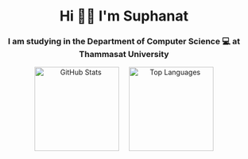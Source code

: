 <h1 align="center">Hi 👋🏻 I'm Suphanat</h1>
<h3 align="center">I am studying in the Department of Computer Science 💻 at Thammasat University</h3>

<p align="center">
  <img src="https://github-readme-stats.vercel.app/api?username=suphanatchanlek30&theme=swift&show_icons=true" alt="GitHub Stats" height="170">
  &nbsp;&nbsp;&nbsp;
  <img src="https://github-readme-stats.vercel.app/api/top-langs/?username=suphanatchanlek30&layout=compact&theme=swift" alt="Top Languages" height="170">
</p>
